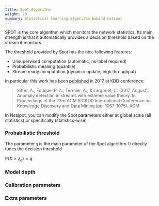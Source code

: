 ```yaml
---
title: Spot Algorithm
weight: 20
summary: Statistical learning algorithm behind netspot
---
```


SPOT is the core algorithm which monitors the 
network statistics. 
Its main strength is that it automatically provides a decision 
threshold based on the stream it monitors.

The threshold provided by Spot has the nice following features:
- Unsupervised computation (automatic, no label required)
- Probabilistic meaning (quantile)
- Stream ready computation (dynamic update, high throughput)

In particular this work has been [published](https://hal.archives-ouvertes.fr/hal-01640325/file/siffer_kdd_17.pdf) in 2017 at KDD conference:
> Siffer, A., Fouque, P. A., Termier, A., & Largouet, C. (2017, August). Anomaly detection in streams with extreme value theory. In Proceedings of the 23rd ACM SIGKDD International Conference on Knowledge Discovery and Data Mining (pp. 1067-1075). ACM

In Netspot, you can modify the Spot parameters either at 
global scale (all statistics) or specifically (statistics-wise)

### Probabilistic threshold

The parameter `q` is the main parameter of the Spot algorithm. It directly tunes the decision threshold 

$\mathbb{P}(X>z_q) = q$

### Model depth

### Calibration parameters

### Extra parameters